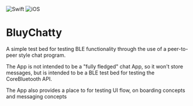 ![Swift](https://img.shields.io/badge/Swift-5.0-orange) ![iOS](https://img.shields.io/badge/iOS-14.0-orange)


# BluyChatty

A simple test bed for testing BLE functionality through the use of a peer-to-peer style chat program.

The App is not intended to be a "fully fledged" chat App, so it won't store messages, but is intended to be a BLE test bed for testing the CoreBluetooth API.

The App also provides a place to for testing UI flow, on boarding concepts and messaging concepts
